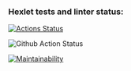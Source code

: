 ### Hexlet tests and linter status:
[![Actions Status](https://github.com/kazanmarat/python-project-lvl1/workflows/hexlet-check/badge.svg)](https://github.com/kazanmarat/python-project-lvl1/actions)

![Github Action Status](https://github.com/kazanmarat/python-project-lvl1/actions/workflows/makelint.yml/badge.svg)

[![Maintainability](https://api.codeclimate.com/v1/badges/a5551f40b263ba2c3764/maintainability)](https://codeclimate.com/github/ooade/NextSimpleStarter/maintainability)
